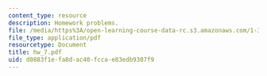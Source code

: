 ```yaml
---
content_type: resource
description: Homework problems.
file: /media/https%3A/open-learning-course-data-rc.s3.amazonaws.com/1-34-waste-containment-and-remediation-technology-spring-2004/d0883f1efa8dac40fccae83edb9307f9_hw_7.pdf
file_type: application/pdf
resourcetype: Document
title: hw_7.pdf
uid: d0883f1e-fa8d-ac40-fcca-e83edb9307f9
---
```

